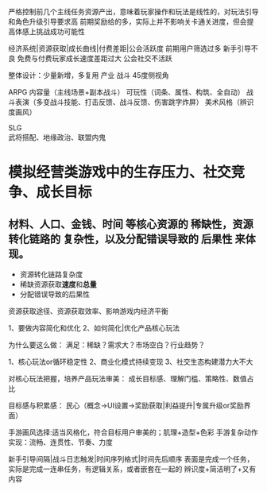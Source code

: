 严格控制前几个主线任务资源产出，意味着玩家操作和玩法是线性的，对玩法引导和角色升级引导要求高
前期奖励给的多，实际上并不影响关卡通关进度，但会提高体感上挑战成功可能性

经济系统|资源获取|成长曲线|付费差距|公会活跃度
前期用户筛选过多 新手引导不良 免费与付费玩家成长速度差距过大 公会社交不活跃

整体设计：少量新增，多复用
产业 战斗 45度侧视角

ARPG
内容量（主线场景+副本战斗）
可玩性（词条、属性、构筑、全自动）
战斗表演（多变战斗技能、打击反馈、战斗反馈、伤害跳字炸屏）
美术风格（辨识度画风）

SLG   
武将搭配、地缘政治、联盟内鬼

# 模拟经营类游戏中的生存压力、社交竞争、成长目标
## 材料、人口、金钱、时间 等核心资源的 稀缺性，资源转化链路的 复杂性，以及分配错误导致的 后果性 来体现。
- 资源转化链路复杂度
- 稀缺资源获取**速度**和**总量**
- 分配错误导致的后果性

资源获取途径、资源获取效率、影响游戏内经济平衡

1、要做内容简化和优化
2、如何简化|优化产品核心玩法

为什么要这么做：
满足：稀缺？需求大？市场空白？行业趋势？

1、核心玩法or循环稳定性
2、商业化模式持续变现
3、社交生态构建潜力大不大

对核心玩法把握，培养产品玩法审美：
成长目标感、理解门槛、策略性、数值占比

目标感与积累感：
民心（概念->UI设置->奖励获取|利益提升|专属升级or奖励界面）

手游画风选择:适当风格化，符合目标用户审美的；肌理+造型+色彩
手游复杂动作实现：流畅、连贯性、节奏、力度

新手引导间隔|战斗日志触发|时间序列格式|时间先后顺序
表面是完成一个任务，实际是完成一连串任务，有逻辑关系，或者嵌套在一起的
辨识度+简洁明了+又有内容
